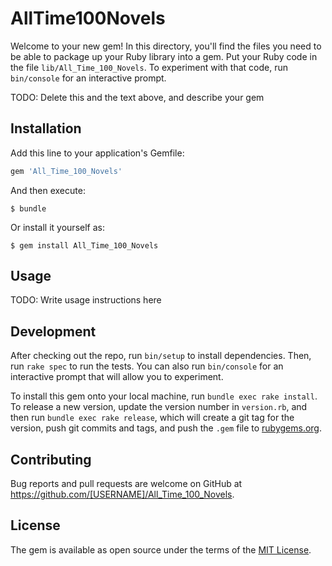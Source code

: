 # AllTime100Novels

Welcome to your new gem! In this directory, you'll find the files you need to be able to package up your Ruby library into a gem. Put your Ruby code in the file `lib/All_Time_100_Novels`. To experiment with that code, run `bin/console` for an interactive prompt.

TODO: Delete this and the text above, and describe your gem

## Installation

Add this line to your application's Gemfile:

```ruby
gem 'All_Time_100_Novels'
```

And then execute:

    $ bundle

Or install it yourself as:

    $ gem install All_Time_100_Novels

## Usage

TODO: Write usage instructions here

## Development

After checking out the repo, run `bin/setup` to install dependencies. Then, run `rake spec` to run the tests. You can also run `bin/console` for an interactive prompt that will allow you to experiment.

To install this gem onto your local machine, run `bundle exec rake install`. To release a new version, update the version number in `version.rb`, and then run `bundle exec rake release`, which will create a git tag for the version, push git commits and tags, and push the `.gem` file to [rubygems.org](https://rubygems.org).

## Contributing

Bug reports and pull requests are welcome on GitHub at https://github.com/[USERNAME]/All_Time_100_Novels.

## License

The gem is available as open source under the terms of the [MIT License](https://opensource.org/licenses/MIT).
